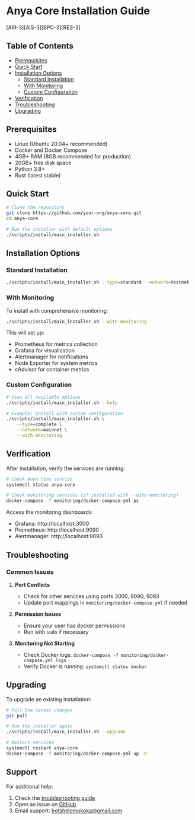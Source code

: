 # Anya Core Installation Guide

[AIR-3][AIS-3][BPC-3][RES-3]

## Table of Contents
- [Prerequisites](#prerequisites)
- [Quick Start](#quick-start)
- [Installation Options](#installation-options)
  - [Standard Installation](#standard-installation)
  - [With Monitoring](#with-monitoring)
  - [Custom Configuration](#custom-configuration)
- [Verification](#verification)
- [Troubleshooting](#troubleshooting)
- [Upgrading](#upgrading)

## Prerequisites

- Linux (Ubuntu 20.04+ recommended)
- Docker and Docker Compose
- 4GB+ RAM (8GB recommended for production)
- 20GB+ free disk space
- Python 3.8+
- Rust (latest stable)

## Quick Start

```bash
# Clone the repository
git clone https://github.com/your-org/anya-core.git
cd anya-core

# Run the installer with default options
./scripts/install/main_installer.sh
```

## Installation Options

### Standard Installation

```bash
./scripts/install/main_installer.sh --type=standard --network=testnet
```

### With Monitoring

To install with comprehensive monitoring:

```bash
./scripts/install/main_installer.sh --with-monitoring
```

This will set up:
- Prometheus for metrics collection
- Grafana for visualization
- Alertmanager for notifications
- Node Exporter for system metrics
- cAdvisor for container metrics

### Custom Configuration

```bash
# View all available options
./scripts/install/main_installer.sh --help

# Example: Install with custom configuration
./scripts/install/main_installer.sh \
    --type=complete \
    --network=mainnet \
    --with-monitoring
```

## Verification

After installation, verify the services are running:

```bash
# Check Anya Core service
systemctl status anya-core

# Check monitoring services (if installed with --with-monitoring)
docker-compose -f monitoring/docker-compose.yml ps
```

Access the monitoring dashboards:
- Grafana: http://localhost:3000
- Prometheus: http://localhost:9090
- Alertmanager: http://localhost:9093

## Troubleshooting

### Common Issues

1. **Port Conflicts**
   - Check for other services using ports 3000, 9090, 9093
   - Update port mappings in `monitoring/docker-compose.yml` if needed

2. **Permission Issues**
   - Ensure your user has docker permissions
   - Run with `sudo` if necessary

3. **Monitoring Not Starting**
   - Check Docker logs: `docker-compose -f monitoring/docker-compose.yml logs`
   - Verify Docker is running: `systemctl status docker`

## Upgrading

To upgrade an existing installation:

```bash
# Pull the latest changes
git pull

# Run the installer again
./scripts/install/main_installer.sh --upgrade

# Restart services
systemctl restart anya-core
docker-compose -f monitoring/docker-compose.yml up -d
```

## Support

For additional help:
1. Check the [troubleshooting guide](troubleshooting.md)
2. Open an issue on [GitHub](https://github.com/your-org/anya-core/issues)
3. Email support: botshelomokoka@gmail.com
